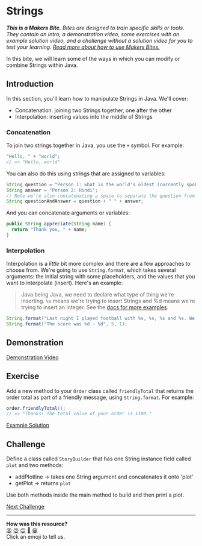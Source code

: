 # Strings

_**This is a Makers Bite.** Bites are designed to train specific skills or
tools. They contain an intro, a demonstration video, some exercises with an
example solution video, and a challenge without a solution video for you to test
your learning. [Read more about how to use Makers
Bites.](https://github.com/makersacademy/course/blob/main/labels/bites.md)_

In this bite, we will learn some of the ways in which you can modify or 
combine Strings within Java.

## Introduction

In this section, you'll learn how to manipulate Strings in Java. We'll cover:

* Concatenation: joining two Strings together, one after the other
* Interpolation: inserting values into the middle of Strings

### Concatenation

To join two strings together in Java, you use the `+` symbol. For example:

```java
"Hello, " + "world";
// => "Hello, world"
```

You can also do this using strings that are assigned to variables:

```java
String question = "Person 1: what is the world's oldest (currently spoken) language?";
String answer = "Person 2: Hindi";
// Note we're also concatenating a space to separate the question from the answer
String questionAndAnswer = question + " " + answer;
```

And you can concatenate arguments or variables:

```java
public String appreciate(String name) {
  return "Thank you, " + name;
}
```

### Interpolation

Interpolation is a _little_ bit more complex and there are a few approaches 
to choose from. We're going to use `String.format`, which takes several 
arguments: the initial string with some placeholders, and the values that you 
want to interpolate (insert). Here's an example:

> Java being Java, we need to declare what type of thing we're inserting. 
> `%s` means we're trying to insert Strings and %d means we're trying to insert 
> an integer. See the [docs for more examples](https://www.javatpoint.com/java-string-format).

```java
String.format("Last night I played football with %s, %s, %s and %s. We lost again!", "Warwick", "Mahbub", "Mark", "Jim");
String.format("The score was %d - %d", 5, 1);
```

## Demonstration

[Demonstration Video](https://youtu.be/-Ot3pWdDinU)

## Exercise

Add a new method to your `Order` class called `friendlyTotal` that returns the 
order total as part of a friendly message, using `String.format`. For example:

```java
order.friendlyTotal();
// => "Thanks! The total value of your order is £100."
```

[Example Solution](https://youtu.be/IerJJsyEDX0)

## Challenge

Define a class called `StoryBuilder` that has one String instance field 
called `plot` and two methods:

* addPlotline -> takes one String argument and concatenates it onto 'plot'
* getPlot -> returns `plot`

Use both methods inside the main method to build and then print a plot.

[Next Challenge](08_ifs_bite.md)

<!-- BEGIN GENERATED SECTION DO NOT EDIT -->

---

**How was this resource?**  
[😫](https://airtable.com/shrUJ3t7KLMqVRFKR?prefill_Repository=makersacademy%2Fjava-fundamentals-with-intellij&prefill_File=bites%2F07_strings_bite.md&prefill_Sentiment=😫) [😕](https://airtable.com/shrUJ3t7KLMqVRFKR?prefill_Repository=makersacademy%2Fjava-fundamentals-with-intellij&prefill_File=bites%2F07_strings_bite.md&prefill_Sentiment=😕) [😐](https://airtable.com/shrUJ3t7KLMqVRFKR?prefill_Repository=makersacademy%2Fjava-fundamentals-with-intellij&prefill_File=bites%2F07_strings_bite.md&prefill_Sentiment=😐) [🙂](https://airtable.com/shrUJ3t7KLMqVRFKR?prefill_Repository=makersacademy%2Fjava-fundamentals-with-intellij&prefill_File=bites%2F07_strings_bite.md&prefill_Sentiment=🙂) [😀](https://airtable.com/shrUJ3t7KLMqVRFKR?prefill_Repository=makersacademy%2Fjava-fundamentals-with-intellij&prefill_File=bites%2F07_strings_bite.md&prefill_Sentiment=😀)  
Click an emoji to tell us.

<!-- END GENERATED SECTION DO NOT EDIT -->
